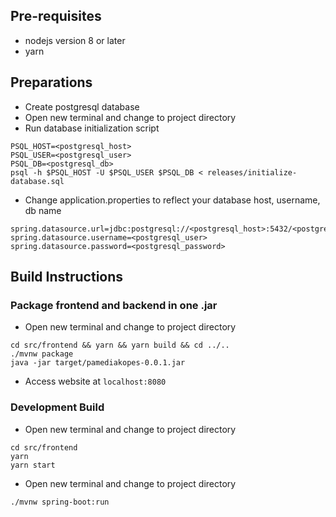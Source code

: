 ## Pre-requisites
- nodejs version 8 or later
- yarn

## Preparations
- Create postgresql database
- Open new terminal and change to project directory
- Run database initialization script
```
PSQL_HOST=<postgresql_host>
PSQL_USER=<postgresql_user>
PSQL_DB=<postgresql_db>
psql -h $PSQL_HOST -U $PSQL_USER $PSQL_DB < releases/initialize-database.sql
```
- Change application.properties to reflect your database host, username, db name
```
spring.datasource.url=jdbc:postgresql://<postgresql_host>:5432/<postgresql_db>
spring.datasource.username=<postgresql_user>
spring.datasource.password=<postgresql_password>
```

## Build Instructions
### Package frontend and backend in one .jar
- Open new terminal and change to project directory
```
cd src/frontend && yarn && yarn build && cd ../..
./mvnw package
java -jar target/pamediakopes-0.0.1.jar
```
- Access website at `localhost:8080`

### Development Build
- Open new terminal and change to project directory
```
cd src/frontend
yarn
yarn start
```
- Open new terminal and change to project directory
```
./mvnw spring-boot:run
```
